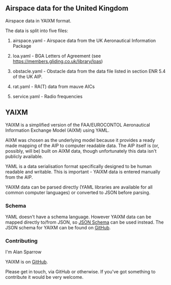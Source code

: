 ## Airspace data for the United Kingdom

Airspace data in YAIXM format.

The data is split into five files:

1. airspace.yaml - Airspace data from the UK Aeronautical Information Package

2. loa.yaml - BGA Letters of Agreement (see https://members.gliding.co.uk/library/loas)

3. obstacle.yaml - Obstacle data from the data file listed in section ENR 5.4
   of the UK AIP.

4. rat.yaml - RA(T) data from mauve AICs

5. service.yaml - Radio frequencies

## YAIXM

YAIXM is a simplified version of the FAA/EUROCONTOL Aeronautical
Information Exchange Model (AIXM) using YAML.

AIXM was chosen as the underlying model because it provides a ready made
mapping of the AIP to computer readable data. The AIP itself is (or,
possibly, will be) built on AIXM data, though unfortunately this data
isn't publicly available.

YAML is a data serialisation format specifically designed to be human
readable and writable. This is important - YAIXM data is entered manually
from the AIP.

YAIXM data can be parsed directly (YAML libraries are available for all
common computer languages) or converted to JSON before parsing.

### Schema

YAML doesn't have a schema language. However YAIXM data can
be mapped directly to/from JSON, so [JSON Schema](http://json-schema.org/)
can be used instead. The JSON schema for YAIXM can be found on 
[GitHub](https://github.com/ahsparrow/airspace_utils/yaixm/data/schema.yaml).

### Contributing

I'm Alan Sparrow

YAIXM is on [GitHub](https://github.com/ahsparrow/airspace).

Please get in touch, via GitHub or otherwise. If you've got something
to contribute it would be very welcome.
